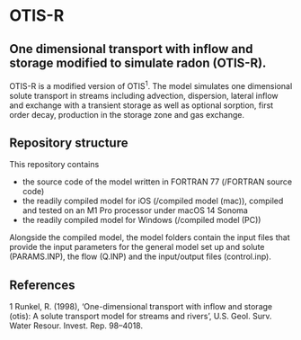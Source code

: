 # OTIS-R

## One dimensional transport with inflow and storage modified to simulate radon (OTIS-R).
OTIS-R is a modified version of OTIS<sup>1</sup>. The model simulates one dimensional solute transport in streams including advection, dispersion, lateral inflow and exchange with a transient storage as well as optional sorption, first order decay, production in the storage zone and gas exchange.

## Repository structure
This repository contains
- the source code of the model written in FORTRAN 77 (/FORTRAN source code)
- the readily compiled model for iOS (/compiled model (mac)), compiled and tested on an M1 Pro processor under macOS 14 Sonoma
- the readily compiled model for Windows (/compiled model (PC))

Alongside the compiled model, the model folders contain the input files that provide the input parameters for the general model set up and solute (PARAMS.INP), the flow (Q.INP) and the input/output files (control.inp).






## References
1 Runkel, R. (1998), ‘One-dimensional transport with inflow and storage (otis): A solute transport
model for streams and rivers’, U.S. Geol. Surv. Water Resour. Invest. Rep. 98–4018.
